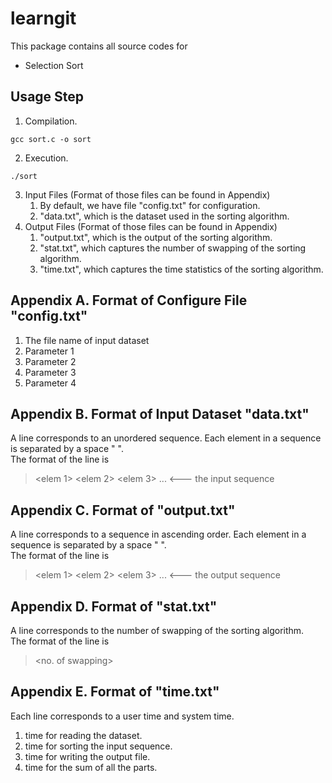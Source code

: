 # learngit
This package contains all source codes for 
- Selection Sort

## Usage Step
1. Compilation. 
```
gcc sort.c -o sort
```
2. Execution.
```
./sort
```
3. Input Files (Format of those files can be found in Appendix)
   1. By default, we have file "config.txt" for configuration.
   2. "data.txt", which is the dataset used in the sorting algorithm.
4. Output Files (Format of those files can be found in Appendix)
   1. "output.txt", which is the output of the sorting algorithm.
   2. "stat.txt", which captures the number of swapping of the sorting algorithm.
   3. "time.txt", which captures the time statistics of the sorting algorithm.


## Appendix A. Format of Configure File "config.txt"
1. The file name of input dataset
2. Parameter 1
3. Parameter 2
4. Parameter 3
5. Parameter 4

## Appendix B. Format of Input Dataset "data.txt"
A line corresponds to an unordered sequence. Each element in a sequence is separated by a space " ". <br>
The format of the line is <br>
> <elem 1> <elem 2> <elem 3> ... <--- the input sequence <br>


## Appendix C. Format of "output.txt"
A line corresponds to a sequence in ascending order. Each element in a sequence is separated by a space " ". <br>
The format of the line is <br>
> <elem 1> <elem 2> <elem 3> ... <--- the output sequence <br>

## Appendix D. Format of "stat.txt"
A line corresponds to the number of swapping of the sorting algorithm. <br>
The format of the line is <br>
> <no. of swapping> <br>


## Appendix E. Format of "time.txt"
Each line corresponds to a user time and system time. <br>
1. time for reading the dataset.
2. time for sorting the input sequence.
3. time for writing the output file.
4. time for the sum of all the parts.

